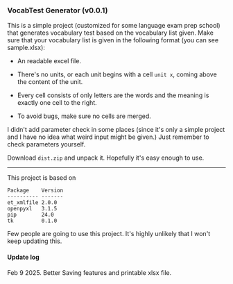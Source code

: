 ### VocabTest Generator (v0.0.1)

This is a simple project (customized for some language exam prep school) that generates vocabulary test based on the vocabulary list given. Make sure that your vocabulary list is given in the following format (you can see sample.xlsx):

- An readable excel file.

- There's no units, or each unit begins with a cell ``unit x``, coming above the content of the unit.

- Every cell consists of only letters are the words and the meaning is exactly one cell to the right.

- To avoid bugs, make sure no cells are merged.

I didn't add parameter check in some places (since it's only a simple project and I have no idea what weird input might be given.) Just remember to check parameters yourself.

Download ``dist.zip`` and unpack it. Hopefully it's easy enough to use.

--------------

This project is based on 

```plain
Package    Version
---------- -------
et_xmlfile 2.0.0
openpyxl   3.1.5
pip        24.0
tk         0.1.0
```

Few people are going to use this project. It's highly unlikely that I won't keep updating this.

#### Update log

Feb 9 2025. Better Saving features and printable xlsx file.